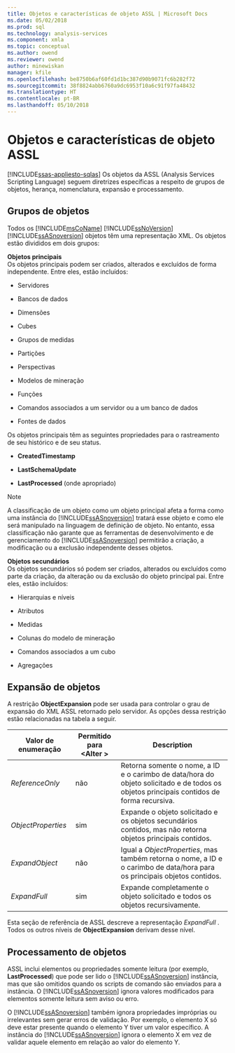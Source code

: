 ```yaml
---
title: Objetos e características de objeto ASSL | Microsoft Docs
ms.date: 05/02/2018
ms.prod: sql
ms.technology: analysis-services
ms.component: xmla
ms.topic: conceptual
ms.author: owend
ms.reviewer: owend
author: minewiskan
manager: kfile
ms.openlocfilehash: be8750b6af60fd1d1bc387d90b9071fc6b282f72
ms.sourcegitcommit: 38f8824abb6760a9dc6953f10a6c91f97fa48432
ms.translationtype: HT
ms.contentlocale: pt-BR
ms.lasthandoff: 05/10/2018
---
```

# <a name="assl-objects-and-object-characteristics"></a>Objetos e características de objeto ASSL
[!INCLUDE[ssas-appliesto-sqlas](../../../includes/ssas-appliesto-sqlas.md)]
  Os objetos da ASSL (Analysis Services Scripting Language) seguem diretrizes específicas a respeito de grupos de objetos, herança, nomenclatura, expansão e processamento.  
  
## <a name="object-groups"></a>Grupos de objetos  
 Todos os [!INCLUDE[msCoName](../../../includes/msconame-md.md)] [!INCLUDE[ssNoVersion](../../../includes/ssnoversion-md.md)] [!INCLUDE[ssASnoversion](../../../includes/ssasnoversion-md.md)] objetos têm uma representação XML. Os objetos estão divididos em dois grupos:  
  
 **Objetos principais**  
 Os objetos principais podem ser criados, alterados e excluídos de forma independente. Entre eles, estão incluídos:  
  
-   Servidores  
  
-   Bancos de dados  
  
-   Dimensões  
  
-   Cubes  
  
-   Grupos de medidas  
  
-   Partições  
  
-   Perspectivas  
  
-   Modelos de mineração  
  
-   Funções  
  
-   Comandos associados a um servidor ou a um banco de dados  
  
-   Fontes de dados  
  
 Os objetos principais têm as seguintes propriedades para o rastreamento de seu histórico e de seu status.  
  
-   **CreatedTimestamp**  
  
-   **LastSchemaUpdate**  
  
-   **LastProcessed** (onde apropriado)  
  
> [!NOTE]  
>  A classificação de um objeto como um objeto principal afeta a forma como uma instância do [!INCLUDE[ssASnoversion](../../../includes/ssasnoversion-md.md)] tratará esse objeto e como ele será manipulado na linguagem de definição de objeto. No entanto, essa classificação não garante que as ferramentas de desenvolvimento e de gerenciamento do [!INCLUDE[ssASnoversion](../../../includes/ssasnoversion-md.md)] permitirão a criação, a modificação ou a exclusão independente desses objetos.  
  
 **Objetos secundários**  
 Os objetos secundários só podem ser criados, alterados ou excluídos como parte da criação, da alteração ou da exclusão do objeto principal pai. Entre eles, estão incluídos:  
  
-   Hierarquias e níveis  
  
-   Atributos  
  
-   Medidas  
  
-   Colunas do modelo de mineração  
  
-   Comandos associados a um cubo  
  
-   Agregações  
  
## <a name="object-expansion"></a>Expansão de objetos  
 A restrição **ObjectExpansion** pode ser usada para controlar o grau de expansão do XML ASSL retornado pelo servidor. As opções dessa restrição estão relacionadas na tabela a seguir.  
  
|Valor de enumeração|Permitido para \<Alter >|Description|  
|-----------------------|---------------------------|-----------------|  
|*ReferenceOnly*|não|Retorna somente o nome, a ID e o carimbo de data/hora do objeto solicitado e de todos os objetos principais contidos de forma recursiva.|  
|*ObjectProperties*|sim|Expande o objeto solicitado e os objetos secundários contidos, mas não retorna objetos principais contidos.|  
|*ExpandObject*|não|Igual a *ObjectProperties*, mas também retorna o nome, a ID e o carimbo de data/hora para os principais objetos contidos.|  
|*ExpandFull*|sim|Expande completamente o objeto solicitado e todos os objetos recursivamente.|  
  
 Esta seção de referência de ASSL descreve a representação *ExpandFull* . Todos os outros níveis de **ObjectExpansion** derivam desse nível.  
  
## <a name="object-processing"></a>Processamento de objetos  
 ASSL inclui elementos ou propriedades somente leitura (por exemplo, **LastProcessed**) que pode ser lido o [!INCLUDE[ssASnoversion](../../../includes/ssasnoversion-md.md)] instância, mas que são omitidos quando os scripts de comando são enviados para a instância. O [!INCLUDE[ssASnoversion](../../../includes/ssasnoversion-md.md)] ignora valores modificados para elementos somente leitura sem aviso ou erro.  
  
 O [!INCLUDE[ssASnoversion](../../../includes/ssasnoversion-md.md)] também ignora propriedades impróprias ou irrelevantes sem gerar erros de validação. Por exemplo, o elemento X só deve estar presente quando o elemento Y tiver um valor específico. A instância do [!INCLUDE[ssASnoversion](../../../includes/ssasnoversion-md.md)] ignora o elemento X em vez de validar aquele elemento em relação ao valor do elemento Y.  
  
  
